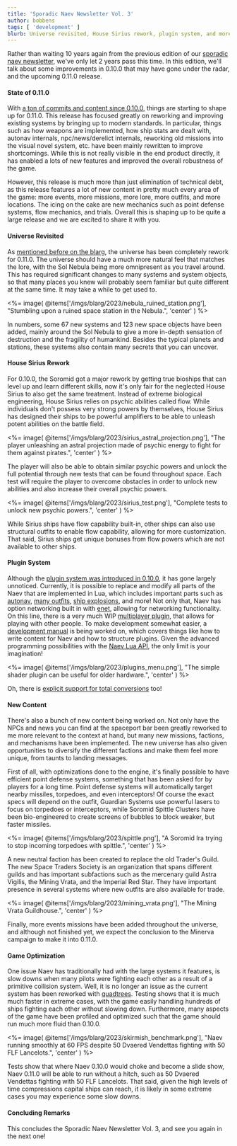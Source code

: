 ```yaml
---
title: 'Sporadic Naev Newsletter Vol. 3'
author: bobbens
tags: [ 'development' ]
blurb: Universe revisited, House Sirius rework, plugin system, and more!
---
```


Rather than waiting 10 years again from the previous edition of our [sporadic
naev newsletter](<%=@items['/blarg/2021-08-22_sporadic_naev_newsletter_vol_2.md'].path%>),
we've only let 2 years pass this time. In this edition, we'll talk about some
improvements in 0.10.0 that may have gone under the radar, and the upcoming
0.11.0 release.

#### State of 0.11.0

With [a ton of commits and content since
0.10.0](https://github.com/naev/naev/compare/0.10.x...main), things are
starting to shape up for 0.11.0. This release has focused greatly on reworking
and improving existing systems by bringing up to modern standards. In
particular, things such as how weapons are implemented, how ship stats are
dealt with, autonav internals, npc/news/derelict internals, reworking old
missions into the visual novel system, etc. have been mainly rewritten to
improve shortcomings. While this is not really visible in the end product
directly, it has enabled a lots of new features and improved the overall
robustness of the game.

However, this release is much more than just elimination of technical debt, as
this release features a lot of new content in pretty much every area of the
game: more events, more missions, more lore, more outfits, and more locations.
The icing on the cake are new mechanics such as point defense systems, flow
mechanics, and trials. Overall this is shaping up to be quite a large release
and we are excited to share it with you.

#### Universe Revisited

As [mentioned before on the
blarg](<%=@items['/blarg/2023-02-12_universe_revisited.md'].path%>), the
universe has been completely rework for 0.11.0. The universe should have a much
more natural feel that matches the lore, with the Sol Nebula being more
omnipresent as you travel around. This has required significant changes to many
systems and system objects, so that many places you knew will probably seem
familiar but quite different at the same time. It may take a while to get used
to.

<%= image( @items['/imgs/blarg/2023/nebula_ruined_station.png'], "Stumbling upon a ruined space station in the Nebula.", 'center' ) %>

In numbers, some 67 new systems and 123 new space objects have been added,
mainly around the Sol Nebula to give a more in-depth sensation of destruction
and the fragility of humankind. Besides the typical planets and stations, these
systems also contain many secrets that you can uncover.

#### House Sirius Rework

For 0.10.0, the Soromid got a major rework by getting true bioships that can
level up and learn different skills, now it's only fair for the neglected House
Sirius to also get the same treatment. Instead of extreme biological
engineering, House Sirius relies on psychic abilities called flow. While
individuals don't possess very strong powers by themselves, House Sirius
has designed their ships to be powerful amplifiers to be able to unleash potent
abilities on the battle field.

<%= image( @items['/imgs/blarg/2023/sirius_astral_projection.png'], "The player unleashing an astral projection made of psychic energy to fight for them against pirates.", 'center' ) %>

The player will also be able to obtain similar psychic powers and unlock the
full potential through new tests that can be found throughout space. Each
test will require the player to overcome obstacles in order to unlock new
abilities and also increase their overall psychic powers.

<%= image( @items['/imgs/blarg/2023/sirius_test.png'], "Complete tests to unlock new psychic powers.", 'center' ) %>

While Sirius ships have flow capability built-in, other ships can also use
structural outfits to enable flow capability, allowing for more customization.
That said, Sirius ships get unique bonuses from flow powers which are not
available to other ships.

#### Plugin System

Although the [plugin system was introduced in
0.10.0](<%=@items['/blarg/2022-12-23_0.10.0.md'].path%>), it has gone largely
unnoticed. Currently, it is possible to replace and modify all parts of the
Naev that are implemented in Lua, which includes important parts such as
[autonav](<%=@items['/blarg/2023-07-30_new_autonav.md'].path%>), [many
outfits](<%=@items['/blarg/2021-06-06_lua_outfits.md'].path%>), [ship
explosions](<%=@items['/blarg/2023-07-18_ships_go_boom.md'].path%>), and more!
Not only that, Naev has option networking built in with
[enet](http://enet.bespin.org/), allowing for networking functionality. On this
line, there is a very much WIP [multiplayer
plugin](https://github.com/ThrosturX/naev-multiplayer), that allows for playing
with other people. To make development somewhat easier, a [development
manual](https://naev.org/devmanual/) is being worked on, which covers things
like how to write content for Naev and how to structure plugins. Given the
advanced programming possibilities with the [Naev Lua
API](https://naev.org/api/), the only limit is your imagination!

<%= image( @items['/imgs/blarg/2023/plugins_menu.png'], "The simple shader plugin can be useful for older hardware.", 'center' ) %>

Oh, there is [explicit support for total
conversions](https://github.com/naev/total_conversion_plugin_example) too!

#### New Content

There's also a bunch of new content being worked on. Not only have the NPCs and
news you can find at the spaceport bar been greatly reworked to me more
relevant to the context at hand, but many new missions, factions, and
mechanisms have been implemented. The new universe has also given opportunities
to diversify the different factions and make them feel more unique, from taunts
to landing messages.

First of all, with optimizations done to the engine, it's finally possible to
have efficient point defense systems, something that has been asked for by
players for a long time. Point defense systems will automatically target nearby
missiles, torpedoes, and even interceptors! Of course the exact specs will
depend on the outfit, Guardian Systems use powerful lasers to focus on
torpedoes or interceptors, while Soromid Spittle Clusters have been
bio-engineered to create screens of bubbles to block weaker, but faster
missiles.

<%= image( @items['/imgs/blarg/2023/spittle.png'], "A Soromid Ira trying to stop incoming torpedoes with spittle.", 'center' ) %>

A new neutral faction has been created to replace the old Trader's Guild. The
new Space Traders Society is an organization that spans different guilds and
has important subfactions such as the mercenary guild Astra Vigilis, the Mining
Vrata, and the Imperial Red Star. They have important presence in several
systems where new outfits are also available for trade.

<%= image( @items['/imgs/blarg/2023/mining_vrata.png'], "The Mining Vrata Guildhouse.", 'center' ) %>

Finally, more events missions have been added throughout the universe, and although
not finished yet, we expect the conclusion to the Minerva campaign to make it
into 0.11.0.

#### Game Optimization

One issue Naev has traditionally had with the large systems it features, is
slow downs when many pilots were fighting each other as a result of a primitive
collision system. Well, it is no longer an issue as the current system has been
reworked with [quadtrees](https://en.wikipedia.org/wiki/Quadtree). Testing
shows that it is much much faster in extreme cases, with the game easily
handling hundreds of ships fighting each other without slowing down.
Furthermore, many aspects of the game have been profiled and optimized such
that the game should run much more fluid than 0.10.0.

<%= image( @items['/imgs/blarg/2023/skirmish_benchmark.png'], "Naev running smoothly at 60 FPS despite 50 Dvaered Vendettas fighting with 50 FLF Lancelots.", 'center' ) %>

Tests show that where Naev 0.10.0 would choke and become a slide show, Naev
0.11.0 will be able to run without a hitch, such as 50 Dvaered Vendettas
fighting with 50 FLF Lancelots. That said, given the high levels of time
compressions capital ships can reach, it is likely in some extreme cases you
may experience some slow downs.

#### Concluding Remarks

This concludes the Sporadic Naev Newsletter Vol. 3, and see you again in
the next one!
